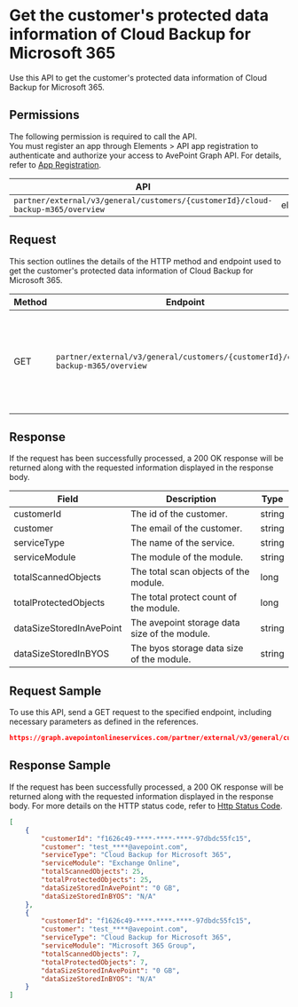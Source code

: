 # Get the customer's protected data information of Cloud Backup for Microsoft 365

Use this API to get the customer's protected data information of Cloud Backup for Microsoft 365. 

 ## Permissions

The following permission is required to call the API.  
You must register an app through Elements > API app registration to authenticate and authorize your access to AvePoint Graph API. For details, refer to [App Registration](https://cdn.avepoint.com/assets/apelements-webhelp/avepoint-elements-for-partners/index.htm#!Documents/appregistration.htm).

| API | Permission  |
|-----------|--------|
| `partner/external/v3/general/customers/{customerId}/cloud-backup-m365/overview`|elements.cbprotected.read.all|  

## Request

This section outlines the details of the HTTP method and endpoint used to get the customer's protected data information of Cloud Backup for Microsoft 365.

| Method | Endpoint | Description |
|-----------|--------|------------|
| GET | `partner/external/v3/general/customers/{customerId}/cloud-backup-m365/overview` | Get the customer's protected data information of Cloud Backup for Microsoft 365.|

## Response

If the request has been successfully processed, a 200 OK response will be returned along with the requested information displayed in the response body.
 
| Field | Description | Type |
| --- | --- | --- |
| customerId               | The id of the customer.                 | string |
| customer     | The email of the customer.       | string |
| serviceType       | The name of the service.      | string |
| serviceModule | The module of the module. | string |
| totalScannedObjects | The total scan objects of the module. | long |
| totalProtectedObjects | The total protect count of the module. | long |
| dataSizeStoredInAvePoint | The avepoint storage data size of the module. | string |
| dataSizeStoredInBYOS | The byos storage data size of the module. | string |

## Request Sample
To use this API, send a GET request to the specified endpoint, including necessary parameters as defined in the references.
```json
https://graph.avepointonlineservices.com/partner/external/v3/general/customers/{customerId}/cloud-backup-m365/overview
```
 
## Response Sample
If the request has been successfully processed, a 200 OK response will be returned along with the requested information displayed in the response body.
For more details on the HTTP status code, refer to [Http Status Code](https://learn.avepoint.com/docs/Use-AvePoint-Graph-API.html#http-status-code).
```json
[
    {
        "customerId": "f1626c49-****-****-****-97dbdc55fc15",
        "customer": "test_****@avepoint.com",
        "serviceType": "Cloud Backup for Microsoft 365",
        "serviceModule": "Exchange Online",
        "totalScannedObjects": 25,
        "totalProtectedObjects": 25,
        "dataSizeStoredInAvePoint": "0 GB",
        "dataSizeStoredInBYOS": "N/A"
    },
    {
        "customerId": "f1626c49-****-****-****-97dbdc55fc15",
        "customer": "test_****@avepoint.com",
        "serviceType": "Cloud Backup for Microsoft 365",
        "serviceModule": "Microsoft 365 Group",
        "totalScannedObjects": 7,
        "totalProtectedObjects": 7,
        "dataSizeStoredInAvePoint": "0 GB",
        "dataSizeStoredInBYOS": "N/A"
    }
]
```